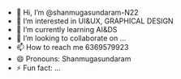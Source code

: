 - 👋 Hi, I’m @shanmugasundaram-N22
- 👀 I’m interested in UI&UX, GRAPHICAL DESIGN 
- 🌱 I’m currently learning AI&DS
- 💞️ I’m looking to collaborate on ...
- 📫 How to reach me 6369579923
- 😄 Pronouns: Shanmugasundaram 
- ⚡ Fun fact: ...

<!---
shanmugasundaram-N22/shanmugasundaram-N22 is a ✨ special ✨ repository because its `README.md` (this file) appears on your GitHub profile.
You can click the Preview link to take a look at your changes.
--->
